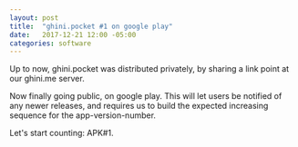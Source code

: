 ```yaml
---
layout: post
title:  "ghini.pocket #1 on google play"
date:   2017-12-21 12:00 -05:00
categories: software
---
```


Up to now, ghini.pocket was distributed privately, by sharing a link point
at our ghini.me server.

Now finally going public, on google play.  This will let users be notified
of any newer releases, and requires us to build the expected increasing
sequence for the app-version-number.

Let's start counting: APK#1.

